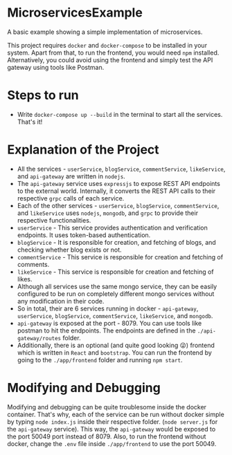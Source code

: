 # MicroservicesExample

A basic example showing a simple implementation of microservices. 

This project requires `docker` and `docker-compose` to be installed in your system. Apart from that, to run the frontend, you would need `npm` installed. Alternatively, you could avoid using the frontend and simply test the API gateway using tools like Postman.

# Steps to run

- Write `docker-compose up --build` in the terminal to start all the services. That's it!

# Explanation of the Project

- All the services - `userService`, `blogService`, `commentService`, `likeService`, and `api-gateway` are written in `nodejs`.  
- The `api-gateway` service uses `expressjs` to expose REST API endpoints to the external world. Internally, it converts the REST API calls to their respective `grpc` calls of each service.
- Each of the other services - `userService`, `blogService`, `commentService`, and `likeService` uses `nodejs`, `mongodb`, and `grpc` to provide their respective functionalities.
- `userService` - This service provides authentication and verification endpoints. It uses token-based authentication.
- `blogService` - It is responsible for creation, and fetching of blogs, and checking whether blog exists or not.
- `commentService` - This service is responsible for creation and fetching of comments.
- `likeService` - This service is responsible for creation and fetching of likes.
- Although all services use the same mongo service, they can be easily configured to be run on completely different mongo services without any modification in their code.
- So in total, their are 6 services running in docker - `api-gateway`, `userService`, `blogService`, `commentService`, `likeService`, and `mongodb`. 
- `api-gateway` is exposed at the port - 8079. You can use tools like postman to hit the endpoints. The endpoints are defined in the `./api-gateway/routes` folder.
- Additionally, there is an optional (and quite good looking 😜) frontend which is written in `React` and `bootstrap`. You can run the frontend by going to the `./app/frontend` folder and running `npm start`.

# Modifying and Debugging

Modifying and debugging can be quite troublesome inside the docker container. That's why, each of the service can be run without docker simple by typing `node index.js` inside their respective folder. (`node server.js` for the `api-gateway` service). This way, the `api-gateway` would be exposed to the port 50049 port instead of 8079. Also, to run the frontend without docker, change the `.env` file inside `./app/frontend` to use the port 50049.




